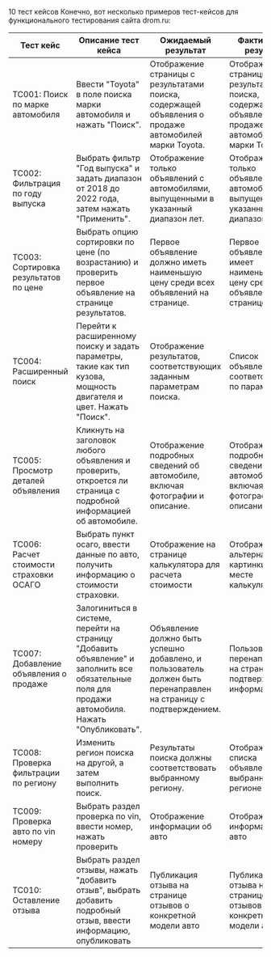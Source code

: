 10 тест кейсов
Конечно, вот несколько примеров тест-кейсов для функционального тестирования сайта drom.ru:

| Тест кейс                               | Описание тест кейса                                                                                                                                | Ожидаемый результат                                                                                              | Фактический результат                                                                                 | Пройден/Провален |
| --------------------------------------- | -------------------------------------------------------------------------------------------------------------------------------------------------- | ---------------------------------------------------------------------------------------------------------------- | ----------------------------------------------------------------------------------------------------- | ---------------- |
| TC001: Поиск по марке автомобиля        | Ввести "Toyota" в поле поиска марки автомобиля и нажать "Поиск".                                                                                   | Отображение страницы с результатами поиска, содержащей объявления о продаже автомобилей марки Toyota.            | Отображение страницы с результатами поиска, содержащей объявления о продаже автомобилей марки Toyota. | Пройден          |
| TC002: Фильтрация по году выпуска       | Выбрать фильтр "Год выпуска" и задать диапазон от 2018 до 2022 года, затем нажать "Применить".                                                     | Отображение только объявлений с автомобилями, выпущенными в указанный диапазон лет.                              | Отображение только объявлений с автомобилями, выпущенными в указанный диапазон лет.                   | Пройден          |
| TC003: Сортировка результатов по цене   | Выбрать опцию сортировки по цене (по возрастанию) и проверить первое объявление на странице результатов.                                           | Первое объявление должно иметь наименьшую цену среди всех объявлений на странице.                                | Первое объявление имеет наименьшую цену среди всех объявлений на странице.                            | Пройден          |
| TC004: Расширенный поиск                | Перейти к расширенному поиску и задать параметры, такие как тип кузова, мощность двигателя и цвет. Нажать "Поиск".                                 | Отображение результатов, соответствующих заданным параметрам поиска.                                             | Список объявлений соответствующих по параметрам                                                       | Пройден          |
| TC005: Просмотр деталей объявления      | Кликнуть на заголовок любого объявления и проверить, откроется ли страница с подробной информацией об автомобиле.                                  | Отображение подробных сведений об автомобиле, включая фотографии и описание.                                     | Отображение подробных сведений об автомобиле, включая фотографии и описание.                          | Пройден          |
| TC006: Расчет стоимости страховки ОСАГО | Выбрать пункт осаго, ввести данные по авто, получить информацию о стоимости страховки.                                                             | Отображение на странице калькулятора для расчета стоимости                                                       | Отображение альтернативной картинки на месте калькулятора                                             | Провален         | 
| TC007: Добавление объявления о продаже  | Залогиниться в системе, перейти на страницу "Добавить объявление" и заполнить все обязательные поля для продажи автомобиля. Нажать "Опубликовать". | Объявление должно быть успешно добавлено, и пользователь должен быть перенаправлен на страницу с подтверждением. | Пользователь перенаправлен на страницу подтверждения информации                                       | Пройден          |
| TC008: Проверка фильтрации по региону   | Изменить регион поиска на другой, а затем выполнить поиск.                                                                                         | Результаты поиска должны соответствовать выбранному региону.                                                     | Отображение списка объявлений в выбранном регионе                                                     | Пройден          |
| TC009: Проверка авто по vin номеру      | Выбрать раздел проверка по vin, ввести номер, нажать проверить                                                                                     | Отображение информации об авто                                                                                   | Отображение информации об авто                                                                        | Пройден          |
| TC010: Оставление отзыва                | Выбрать раздел отзывы, нажать "добавить отзыв", выбрать добавить подробный отзыв, ввести информацию, опубликовать                                  | Публикация отзыва на странице отзывов о конкретной модели авто                                                   | Публикация отзыва на странице отзывов о конкретной модели авто                                        | Пройден          |
